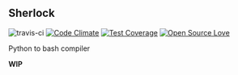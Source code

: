 ## Sherlock
![travis-ci](https://travis-ci.org/Luavis/sherlock.svg?branch=master)
[![Code Climate](https://codeclimate.com/github/Luavis/sherlock/badges/gpa.svg)](https://codeclimate.com/github/Luavis/sherlock)
[![Test Coverage](https://codeclimate.com/github/Luavis/sherlock/badges/coverage.svg)](https://codeclimate.com/github/Luavis/sherlock/coverage)
[![Open Source Love](https://badges.frapsoft.com/os/mit/mit.svg?v=102)](https://github.com/luavis/sherlock/)

Python to bash compiler

**WIP**

